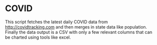 COVID
=====

This script fetches the latest daily COVID data from http://covidtracking.com and then merges in state data like population. Finally the data output is a CSV with only a few relevant columns that can be charted using tools like excel.
